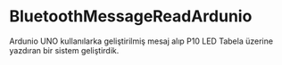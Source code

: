 # BluetoothMessageReadArdunio
Ardunio UNO kullanılarka geliştirilmiş mesaj alıp P10 LED Tabela üzerine yazdıran bir sistem geliştirdik.
